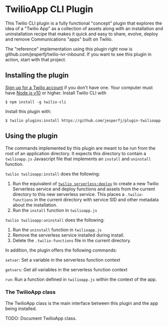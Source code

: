 # TwilioApp CLI Plugin

This Twilio CLI plugin is a fully functional "concept" plugin that explores the idea of a "Twilio App" as a collection of assets along with an installation and uninstallation recipe that makes it quick and easy to share, evolve, deploy and remove Communications "apps" built on Twilio.

The "reference" implementation using this plugin right now is github.com/jesperfj/twilio-ivr-inbound. If you want to see this plugin in action, start with that project.

## Installing the plugin

[Sign up for a Twilio account](https://www.twilio.com/try-twilio) if you don't have one. Your computer must have [Node.js v10](https://nodejs.org/en/download/) or higher. Install Twilio CLI with

    $ npm install -g twilio-cli

Install this plugin with:

    $ twilio plugins:install https://github.com/jesperfj/plugin-twilioapp

## Using the plugin

The commands implemented by this plugin are meant to be run from the root of an application directory. It expects this directory to contain a `twilioapp.js` Javascript file that implements an `install` and `uninstall` function.

`twilio twilioapp:install` does the following:

1. Run the equivalent of [`twilio serverless:deploy`](https://github.com/twilio-labs/plugin-serverless) to create a new Twilio Serverless service and deploy functions and assets from the current directory to this new serverless service. This places a `.twilio-functions` in the current directory with service SID and other metadata about the installation.
2. Run the `install` function in `twilioapp.js`

`twilio twilioapp:uninstall` does the following:

1. Run the `uninstall` function in `twilioapp.js`
2. Remove the serverless service installed during install.
3. Delete the `.twilio-functions` file in the current directory.

In addition, the plugin offers the following commands:

`setvar`: Set a variable in the serverless function context

`getvars`: Get all variables in the serverless function context

`run`: Run a function defined in `twilioapp.js` within the context of the app.

### The TwilioApp class

The TwilioApp class is the main interface between this plugin and the app being installed.

TODO: Document TwilioApp class.
